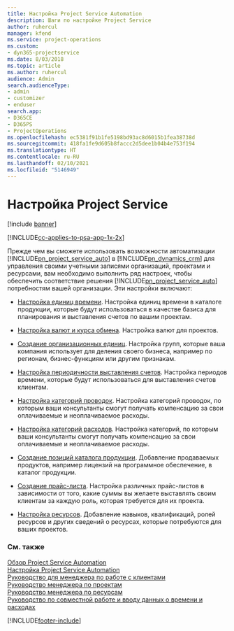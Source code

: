 ```yaml
---
title: Настройка Project Service Automation
description: Шаги по настройке Project Service
author: ruhercul
manager: kfend
ms.service: project-operations
ms.custom:
- dyn365-projectservice
ms.date: 8/03/2018
ms.topic: article
ms.author: ruhercul
audience: Admin
search.audienceType:
- admin
- customizer
- enduser
search.app:
- D365CE
- D365PS
- ProjectOperations
ms.openlocfilehash: ec5381f91b1fe5198bd93ac8d6015b1fea38738d
ms.sourcegitcommit: 418fa1fe9d605b8faccc2d5dee1b04b4e753f194
ms.translationtype: HT
ms.contentlocale: ru-RU
ms.lasthandoff: 02/10/2021
ms.locfileid: "5146949"
---
```

# <a name="configure-project-service"></a>Настройка Project Service

[!include [banner](../includes/psa-now-project-operations.md)]

[!INCLUDE[cc-applies-to-psa-app-1x-2x](../includes/cc-applies-to-psa-app-1x-2x.md)]

Прежде чем вы сможете использовать возможности автоматизации [!INCLUDE[pn_project_service_auto](../includes/pn-project-service-auto.md)] в [!INCLUDE[pn_dynamics_crm](../includes/pn-dynamics-crm.md)] для управления своими учетными записями организаций, проектами и ресурсами, вам необходимо выполнить ряд настроек, чтобы обеспечить соответствие решения [!INCLUDE[pn_project_service_auto](../includes/pn-project-service-auto.md)] потребностям вашей организации. Эти настройки включают:  
  
-   [Настройка единиц времени](../psa/set-up-time-units.md). Настройка единиц времени в каталоге продукции, которые будут использоваться в качестве базиса для планирования и выставления счетов по вашим проектам.  
  
-   [Настройка валют и курса обмена](../psa/set-up-currencies-exchange-rates.md). Настройка валют для проектов.  
  
-   [Создание организационных единиц](../psa/create-organizational-units.md). Настройка групп, которые ваша компания использует для деления своего бизнеса, например по регионам, бизнес-функциям или другим признакам.  
  
-   [Настройка периодичности выставления счетов](../psa/set-up-invoice-frequencies.md). Настройка периодов времени, которые будут использоваться для выставления счетов клиентам.  
  
-   [Настройка категорий проводок](../psa/configure-transaction-categories.md). Настройка категорий проводок, по которым ваши консультанты смогут получать компенсацию за свои оплачиваемые и неоплачиваемое расходы.  
  
-   [Настройка категорий расходов](../psa/configure-expense-categories.md). Настройка категорий, по которым ваши консультанты смогут получать компенсацию за свои оплачиваемые и неоплачиваемое расходы.  
  
-   [Создание позиций каталога продукции](../psa/create-product-catalog-items.md). Добавление продаваемых продуктов, например лицензий на программное обеспечение, в каталог продукции.  
  
-   [Создание прайс-листа](../psa/create-price-list.md). Настройка различных прайс-листов в зависимости от того, какие суммы вы желаете выставлять своим клиентам за каждую роль, которая требуется для их проекта.  
  
-   [Настройка ресурсов](../psa/set-up-resources.md). Добавление навыков, квалификаций, ролей ресурсов и других сведений о ресурсах, которые потребуются для ваших проектов.  
  
### <a name="see-also"></a>См. также  
 [Обзор Project Service Automation](../psa/overview.md)   
 [Настройка Project Service Automation](../psa/configure.md)   
 [Руководство для менеджера по работе с клиентами](../psa/account-manager-guide.md)   
 [Руководство менеджера по проектам](../psa/project-manager-guide.md)   
 [Руководство менеджера по ресурсам](../psa/resource-manager-guide.md)   
 [Руководство по совместной работе и вводу данных о времени и расходах](../psa/time-expense-collaboration-guide.md)


[!INCLUDE[footer-include](../includes/footer-banner.md)]